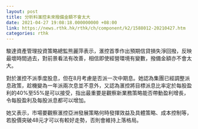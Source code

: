 ```yaml
---
layout: post
title: 分析料滙控未來撥備金額不會太大
date: 2021-04-27 19:08:18.000000000 +08:00
link: https://news.rthk.hk/rthk/ch/component/k2/1588012-20210427.htm
categories: rthk
---
```


駿達資產管理投資策略總監熊麗萍表示，滙控首季作出預期信貸損失淨回撥，反映最壞時間過去，對前景看法有改善，相信即使經營環境有變數，撥備金額亦不會太大。

對於滙控不派季度股息，但在8月考慮是否派一次中期息。她認為集團已經調整派息政策，趁機變為一年派兩次息並不意外，又認為滙控將目標派息比率定於每股盈利的40%至55%是可以接受，指出最重要是觀察新業務策略能否帶動盈利增長，令每股盈利及每股派息都可以增加。

她又表示，市場要觀察滙控亞洲發展策略何時發揮效益及具體策略、成本控制等，若股價突破48元才可以有較好走勢，否則會維持上落格局。
